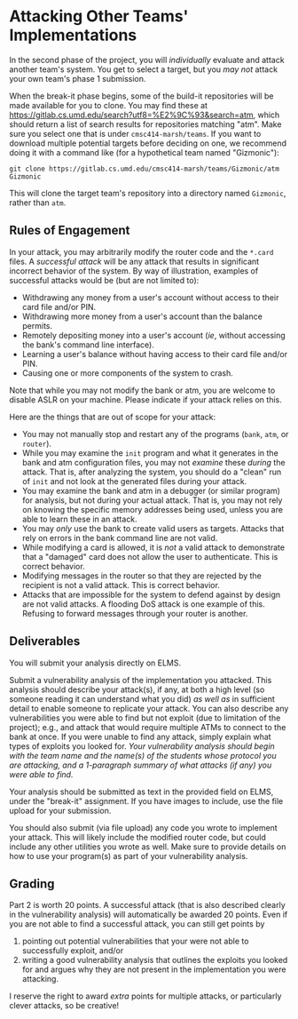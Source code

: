 # Attacking Other Teams' Implementations

In the second phase of the project, you will *individually* evaluate
and attack another team's system. You get to select a target, but you
*may not* attack your own team's phase 1 submission.

When the break-it phase begins, some of the build-it repositories will
be made available for you to clone. You may find these at
https://gitlab.cs.umd.edu/search?utf8=%E2%9C%93&search=atm, which
should return a list of search results for repositories matching
"atm". Make sure you select one that is under `cmsc414-marsh/teams`.
If you want to download multiple potential targets before deciding on
one, we recommend doing it with a command like (for a hypothetical team
named "Gizmonic"):

    git clone https://gitlab.cs.umd.edu/cmsc414-marsh/teams/Gizmonic/atm Gizmonic

This will clone the target team's repository into a directory named
`Gizmonic`, rather than `atm`.


## Rules of Engagement

In your attack, you may arbitrarily modify the router code and the
`*.card` files. A *successful attack* will be any attack that results
in significant incorrect behavior of the system. By way of illustration,
examples of successful attacks would be (but are not limited to):

 * Withdrawing any money from a user's account without access to their
   card file and/or PIN.
 * Withdrawing more money from a user's account than the balance permits.
 * Remotely depositing money into a user's account (*ie*, without accessing
   the bank's command line interface).
 * Learning a user's balance without having access to their card file
   and/or PIN.
 * Causing one or more components of the system to crash.

Note that while you may not modify the bank or atm, you are welcome to
disable ASLR on your machine. Please indicate if your attack relies on this.

Here are the things that are out of scope for your attack:

 * You may not manually stop and restart any of the programs (`bank`, `atm`,
   or `router`).
 * While you may examine the `init` program and what it generates in the bank
   and atm configuration files, you may not *examine* these *during* the attack.
   That is, after analyzing the system, you should do a "clean" run of `init`
   and not look at the generated files during your attack.
 * You may examine the bank and atm in a debugger (or similar program) for
   analysis, but not during your actual attack. That is, you may not rely
   on knowing the specific memory addresses being used, unless you are able
   to learn these in an attack. 
 * You may *only* use the bank to create valid users as targets. Attacks that
   rely on errors in the bank command line are not valid.
 * While modifying a card is allowed, it is *not* a valid attack to
   demonstrate that a "damaged" card does not allow the user to authenticate.
   This is correct behavior.
 * Modifying messages in the router so that they are rejected by the
   recipient is not a valid attack. This is correct behavior.
 * Attacks that are impossible for the system to defend against by design
   are not valid attacks. A flooding DoS attack is one example of this.
   Refusing to forward messages through your router is another.
   
## Deliverables

You will submit your analysis directly on ELMS.

Submit a vulnerability analysis of the implementation you attacked.
This analysis should describe your attack(s), if any, at both a high
level (so someone reading it can understand what you did) *as well as*
in sufficient detail to enable someone to replicate your attack. You
can also describe any vulnerabilities you were able to find but not
exploit (due to limitation of the project); e.g., and attack that would
require multiple ATMs to connect to the bank at once. If you were unable
to find any attack, simply explain what types of exploits you looked
for. *Your vulnerability analysis should begin with the team name and the
name(s) of the students whose protocol you are attacking, and a 1-paragraph
summary of what attacks (if any) you were able to find.*

Your analysis should be submitted as text in the provided field on ELMS,
under the "break-it" assignment. If you have images to include, use the
file upload for your submission.

You should also submit (via file upload) any code you wrote to
implement your attack. This will likely include the modified router code,
but could include any other utilities you wrote as well. Make sure to
provide details on how to use your program(s) as part of your vulnerability
analysis.

## Grading

Part 2 is worth 20 points. A successful attack (that is also described
clearly in the vulnerability analysis) will automatically be awarded 20
points. Even if you are not able to find a successful attack, you can
still get points by

 1. pointing out potential vulnerabilities that your were not able
    to successfully exploit, and/or
 2. writing a good vulnerability analysis that outlines the exploits
    you looked for and argues why they are not present in the
    implementation you were attacking.

I reserve the right to award *extra* points for multiple attacks, or
particularly clever attacks, so be creative!

